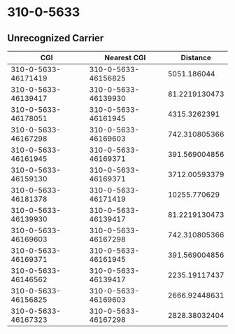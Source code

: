 # 310-0-5633
## Unrecognized Carrier


| CGI | Nearest CGI | Distance |
|-----|-------------|----------|
| 310-0-5633-46171419 | 310-0-5633-46156825 | 5051.186044 |
| 310-0-5633-46139417 | 310-0-5633-46139930 | 81.2219130473 |
| 310-0-5633-46178051 | 310-0-5633-46161945 | 4315.3262391 |
| 310-0-5633-46167298 | 310-0-5633-46169603 | 742.310805366 |
| 310-0-5633-46161945 | 310-0-5633-46169371 | 391.569004856 |
| 310-0-5633-46159130 | 310-0-5633-46169371 | 3712.00593379 |
| 310-0-5633-46181378 | 310-0-5633-46171419 | 10255.770629 |
| 310-0-5633-46139930 | 310-0-5633-46139417 | 81.2219130473 |
| 310-0-5633-46169603 | 310-0-5633-46167298 | 742.310805366 |
| 310-0-5633-46169371 | 310-0-5633-46161945 | 391.569004856 |
| 310-0-5633-46146562 | 310-0-5633-46139417 | 2235.19117437 |
| 310-0-5633-46156825 | 310-0-5633-46169603 | 2666.92448631 |
| 310-0-5633-46167323 | 310-0-5633-46167298 | 2828.38032404 |

